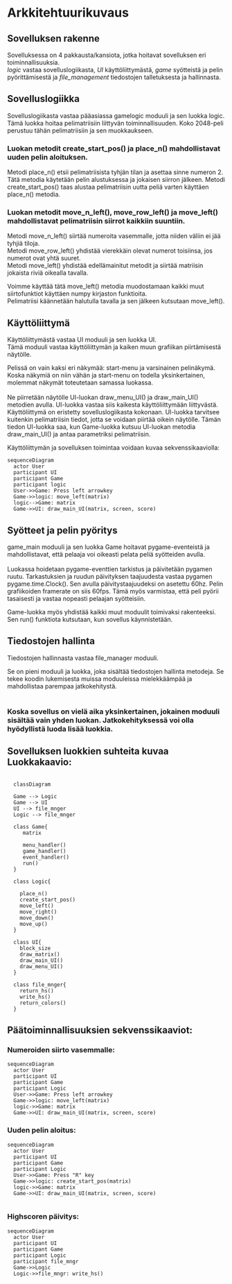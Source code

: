 # Arkkitehtuurikuvaus

## Sovelluksen rakenne

Sovelluksessa on 4 pakkausta/kansiota, jotka hoitavat sovelluksen eri toiminnallisuuksia.
<br/>
_logic_ vastaa sovelluslogiikasta, _UI_ käyttöliittymästä, _game_ syötteistä ja pelin pyörittämisestä ja _file_management_ tiedostojen talletuksesta ja hallinnasta.

## Sovelluslogiikka

Sovelluslogiikasta vastaa pääasiassa gamelogic moduuli ja sen luokka logic.
Tämä luokka hoitaa pelimatriisiin liittyvän toiminnallisuuden. Koko 2048-peli perustuu tähän pelimatriisiin ja sen muokkaukseen.

### Luokan metodit create_start_pos() ja place_n() mahdollistavat uuden pelin aloituksen. 

Metodi place_n() etsii pelimatriisista tyhjän tilan ja asettaa sinne numeron 2. Tätä metodia käytetään pelin alustuksessa ja jokaisen siirron jälkeen. Metodi create_start_pos() taas alustaa pelimatriisin uutta peliä varten käyttäen place_n() metodia.

### Luokan metodit move_n_left(), move_row_left() ja move_left() mahdollistavat pelimatriisin siirrot kaikkiin suuntiin.

Metodi move_n_left() siirtää numeroita vasemmalle, jotta niiden väliin ei jää tyhjiä tiloja.
<br/>
Metodi move_row_left() yhdistää vierekkäin olevat numerot toisiinsa, jos numerot ovat yhtä suuret.
<br/>
Metodi move_left() yhdistää edellämainitut metodit ja siirtää matriisin jokaista riviä oikealla tavalla.

Voimme käyttää tätä move_left() metodia muodostamaan kaikki muut siirtofunktiot käyttäen numpy kirjaston funktioita.
<br/>
Pelimatriisi käännetään halutulla tavalla ja sen jälkeen kutsutaan move_left().

## Käyttöliittymä

Käyttöliittymästä vastaa UI moduuli ja sen luokka UI.
</br>
Tämä moduuli vastaa käyttöliittymän ja kaiken muun grafiikan piirtämisestä näytölle.

Pelissä on vain kaksi eri näkymää: start-menu ja varsinainen pelinäkymä. Koska näkymiä on niin vähän ja start-menu on todella yksinkertainen, molemmat näkymät toteutetaan samassa luokassa.
</br>
</br>
Ne piirretään näytölle UI-luokan draw_menu_UI() ja draw_main_UI() metodien avulla.
UI-luokka vastaa siis kaikesta käyttöliittymään liittyvästä. Käyttöliittymä on eristetty sovelluslogiikasta kokonaan. UI-luokka tarvitsee kuitenkin pelimatriisin tiedot, jotta se voidaan piirtää oikein näytölle. Tämän tiedon UI-luokka saa, kun Game-luokka kutsuu UI-luokan metodia draw_main_UI() ja antaa parametriksi pelimatriisin.

Käyttöliittymän ja sovelluksen toimintaa voidaan kuvaa sekvenssikaaviolla:

```mermaid
sequenceDiagram
  actor User
  participant UI
  participant Game
  participant logic
  User->>Game: Press left arrowkey
  Game->>logic: move_left(matrix)
  logic-->Game: matrix
  Game->>UI: draw_main_UI(matrix, screen, score)
```
  

## Syötteet ja pelin pyöritys

game_main moduuli ja sen luokka Game hoitavat pygame-eventeistä ja mahdollistavat, että pelaaja voi oikeasti pelata peliä syötteiden avulla.
<br/>
<br/>
Luokassa hoidetaan pygame-eventtien tarkistus ja päivitetään pygamen ruutu. Tarkastuksien ja ruudun päivityksen taajuudesta vastaa pygamen pygame.time.Clock(). Sen avulla päivitystaajuudeksi on asetettu 60hz. Pelin grafiikoiden framerate on siis 60fps. Tämä myös varmistaa, että peli pyörii tasaisesti ja vastaa nopeasti pelaajan syötteisiin.

Game-luokka myös yhdistää kaikki muut moduulit toimivaksi rakenteeksi. Sen run() funktiota kutsutaan, kun sovellus käynnistetään.

## Tiedostojen hallinta

Tiedostojen hallinnasta vastaa file_manager moduuli.

Se on pieni moduuli ja luokka, joka sisältää tiedostojen hallinta metodeja. Se tekee koodin lukemisesta muissa moduuleissa mielekkäämpää ja mahdollistaa parempaa jatkokehitystä.
<br/>
<br/>
### Koska sovellus on vielä aika yksinkertainen, jokainen moduuli sisältää vain yhden luokan. Jatkokehityksessä voi olla hyödyllistä luoda lisää luokkia.

## Sovelluksen luokkien suhteita kuvaa Luokkakaavio:

```mermaid

  classDiagram
  
  Game --> Logic
  Game --> UI
  UI --> file_mnger
  Logic --> file_mnger
  
  class Game{
     matrix
  
     menu_handler()
     game_handler()
     event_handler()
     run()
  }
  
  class Logic{
    
    place_n()
    create_start_pos()
    move_left()
    move_right()
    move_down()
    move_up()
  }
  
  class UI{
    block_size
    draw_matrix()
    draw_main_UI()
    draw_menu_UI()
  }
  
  class file_mnger{
    return_hs()
    write_hs()
    return_colors()
  }

```

## Päätoiminnallisuuksien sekvenssikaaviot:

### Numeroiden siirto vasemmalle:

```mermaid
sequenceDiagram
  actor User
  participant UI
  participant Game
  participant Logic
  User->>Game: Press left arrowkey
  Game->>logic: move_left(matrix)
  logic->>Game: matrix
  Game->>UI: draw_main_UI(matrix, screen, score)
```

### Uuden pelin aloitus:

```mermaid
sequenceDiagram
  actor User
  participant UI
  participant Game
  participant Logic
  User->>Game: Press "R" key
  Game->>logic: create_start_pos(matrix)
  logic->>Game: matrix
  Game->>UI: draw_main_UI(matrix, screen, score)
  
```

### Highscoren päivitys:

```mermaid
sequenceDiagram
  actor User
  participant UI
  participant Game
  participant Logic
  participant file_mngr
  Game->>Logic
  Logic->>file_mngr: write_hs()
  
```
